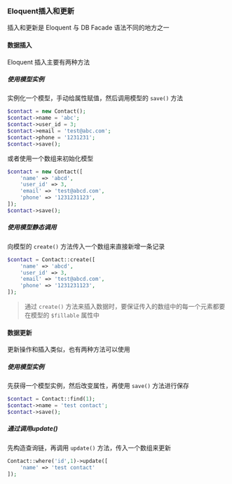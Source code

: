 ### Eloquent插入和更新

插入和更新是 Eloquent 与 DB Facade 语法不同的地方之一

#### 数据插入

Eloquent 插入主要有两种方法

##### 使用模型实例

实例化一个模型，手动给属性赋值，然后调用模型的 `save()` 方法

```PHP
$contact = new Contact();
$contact->name = 'abc';
$contact->user_id = 3;
$contact->email = 'test@abc.com';
$contact->phone = '1231231';
$contact->save();
```

或者使用一个数组来初始化模型

```PHP
$contact = new Contact([
    'name' => 'abcd',
    'user_id' => 3,
    'email' => 'test@abcd.com',
    'phone' => '1231231123',
]);
$contact->save();
```

##### 使用模型静态调用

向模型的 `create()` 方法传入一个数组来直接新增一条记录

```PHP
$contact = Contact::create([
    'name' => 'abcd',
    'user_id' => 3,
    'email' => 'test@abcd.com',
    'phone' => '1231231123',
]);
```

> 通过 `create()` 方法来插入数据时，要保证传入的数组中的每一个元素都要在模型的 `$fillable` 属性中

#### 数据更新

更新操作和插入类似，也有两种方法可以使用

##### 使用模型实例

先获得一个模型实例，然后改变属性，再使用 `save()` 方法进行保存

```PHP
$contact = Contact::find(1);
$contact->name = 'test contact';
$contact->save();
```

##### 通过调用update()

先构造查询链，再调用 `update()` 方法，传入一个数组来更新

```PHP
Contact::where('id',1)->update([
    'name' => 'test contact'
]);
```